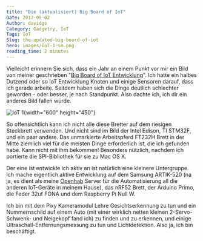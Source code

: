 ```yaml
---
title: "Die (aktualisiert) Big Board of IoT"
Date: 2017-05-02
Author: davidgs
Category: Gadgetry, IoT
Tags: IoT
Slug: the-updated-big-board-of-iot
hero: images/IoT-1-sm.png
reading_time: 2 minutes
---
```


Vielleicht erinnern Sie sich, dass ein Jahr an einem Punkt vor mir ein Bild von meiner geschrieben "[Big Board of IoT Entwicklung](/posts/category/iot/the-big-board-of-iot-devices/)". Ich hatte ein halbes Dutzend oder so IoT Entwicklung Knoten und einige Sensoren darauf, dass ich gerade arbeite. Seitdem haben sich die Dinge deutlich schlechter geworden - oder besser, je nach Standpunkt. Also dachte ich, ich dir ein anderes Bild fallen würde.

![IoT 1](/posts/category/iot/images/IoT-1.png "IoT - 1.png"){width="600" height="450"}

So offensichtlich kann ich nicht alle diese Bretter auf dem riesigen Steckbrett verwenden. Und nicht sind im Bild der Intel Edison, TI STM32F, und ein paar andere. Das unmarkierte Arbeitspferd FT232H Brett in der Mitte ziemlich viel für die meisten Dinge erforderlich ist, die ich gefunden habe. Kann nicht mit ihm bekommen! Besonders nützlich, nachdem ich portierte die SPI-Bibliothek für sie zu Mac OS X.

Der eine ist entwickle ich aktiv an ist natürlich eine kleinere Untergruppe. Ich mache eigentlich aktive Entwicklung auf dem Samsung ARTIK-520 (na ja, es dient als meine [Openhab](/posts/category/iot/iot-hardware/openhab-server-artik-520/) Server für die Automatisierung all die anderen IoT-Geräte in meinem Hause), das nRF52 Brett, der Arduino Primo, die Feder 32uf FONA und dem Raspberry Pi Null W.

Ich bin mit dem Pixy Kameramodul Lehre Gesichtserkennung zu tun und ein Nummernschild auf einem Auto (mit einer wirklich netten kleinen 2-Servo-Schwenk- und Neigekopf fand ich) zu finden und zu erkennen, und einige Ultraschall-Entfernungsmessung zu tun und Lichtdetektion. Also ja, ich bin beschäftigt.
